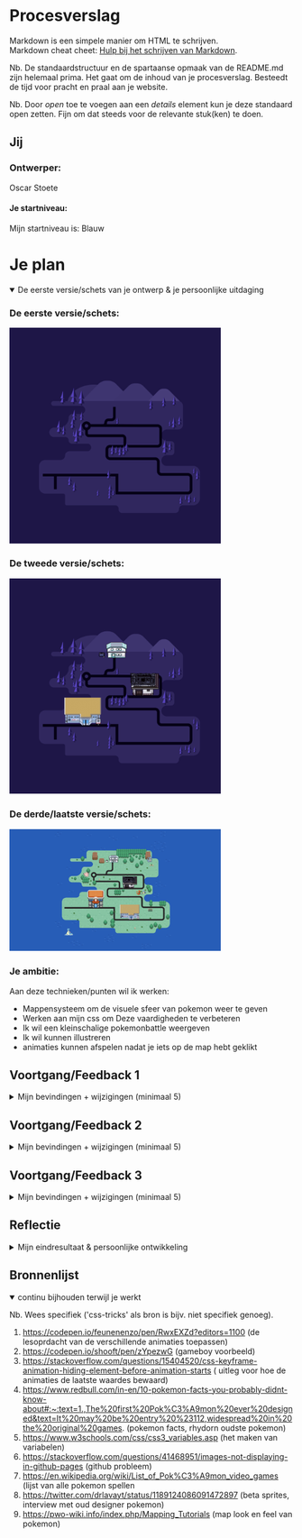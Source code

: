 # Procesverslag
Markdown is een simpele manier om HTML te schrijven.  
Markdown cheat cheet: [Hulp bij het schrijven van Markdown](https://github.com/adam-p/markdown-here/wiki/Markdown-Cheatsheet).

Nb. De standaardstructuur en de spartaanse opmaak van de README.md zijn helemaal prima. Het gaat om de inhoud van je procesverslag. Besteedt de tijd voor pracht en praal aan je website.

Nb. Door *open* toe te voegen aan een *details* element kun je deze standaard open zetten. Fijn om dat steeds voor de relevante stuk(ken) te doen.





## Jij

### Ontwerper:
Oscar Stoete

#### Je startniveau:
Mijn startniveau is: Blauw





# Je plan

<details open>
  <summary>De eerste versie/schets van je ontwerp & je persoonlijke uitdaging</summary>

  ### De eerste versie/schets:
  <img src="readme-images/gengar_map.svg" width="375px" alt="eerste versie/schets">
  
   ### De tweede versie/schets:
  <img src="readme-images/tweede_schets.svg" width="375px" alt="eerste versie/schets">
  
   ### De derde/laatste versie/schets:
  <img src="readme-images/derde_schets.jpeg" width="375px" alt="eerste versie/schets">

  ### Je ambitie: 
  Aan deze technieken/punten wil ik werken:
  - Mappensysteem om de visuele sfeer van pokemon weer te geven
  - Werken aan mijn css om Deze vaardigheden te verbeteren
  - Ik wil een kleinschalige pokemonbattle weergeven
  - Ik wil kunnen illustreren
  - animaties kunnen afspelen nadat je iets op de map hebt geklikt
 
</details>




## Voortgang/Feedback 1

<details>
  <summary>Mijn bevindingen + wijzigingen (minimaal 5)</summary>

  ### Bevinding 1:
  De stijl van de map is nog niet helemaal in de stijl van het pokémon genre.
  <img src="readme-images/gengar_map.svg" width="375px" alt="eerste versie/schets">

  #### oplossing:
  Ik heb de huizen van die op de kaart weergegeven wordt de stijl van de pokemon games gegeven die chronologisch in stijl veranderen op basis van het jaarrtal dat ze     zijn ontworpen.



  ### Bevinding 2:
  Er bevinden nog geen Easter Eggs in het design.

  #### oplossing:
  Ik moet gaan nadenken hoe ik easter eggs ga toepassen in het design, dit heb ik bewaardt voor later.



  ### Bevinding 3:
  De stijl van de map is nog niet helemaal in de stijl van het pokémon genre.
  
    #### oplossing:
  De stijl van de kaart zelf is ook nog niet helemaal in de stijl van Pokémon omdat ik de kleuren van gengagr heb gebruikt. Ik heb dit ook bewaardt voor later om te     bedenken hoe ik de kaart beter in de stijl van pokemon kan bewerken.
  
      ### Bevinding 4:
  hoe ga ik een manier vinden om zoveel mogelijk te laten zien van progressive disclosure zonder te veel informatie te laten zien.
  
    #### oplossing:
   gebouwen veranderen van design stijl door de jaren heen op deze gebouwen kun je klikken en die laten de stijl van dat jaartal zien wanneer de game ontworpen is.
  
    ### Bevinding 5:
  Bedenken hoe ik de kaart responsive ga maken. op het moment is de kaart niet responsive.
  
    #### oplossing:
   -
  
</details>




## Voortgang/Feedback 2

<details>
  <summary>Mijn bevindingen + wijzigingen (minimaal 5)</summary>
  
  ### Bevinding 1:
  weinig contrast map is slecht te zien op sommige schermen.

  #### oplossing:
  Map gaat veranderd worden in de stijl van Pokémon. In de Pokémon spellen word voldoende gebruik gemaakt van goed contrast wat dit probleem gaat anpakken.



  ### Bevinding 2:
  Bronnen opnemen.

  #### oplossing:
  bronen moeten nog worden opgeschreven in de reflectie/code.



  ### Bevinding 3:
  code is rommelig

  #### oplossing:
  code herindelen zodat het makkelijk terug te vinden is.

</details>



## Voortgang/Feedback 3

<details>
  <summary>Mijn bevindingen + wijzigingen (minimaal 5)</summary>
  
  ### Bevinding 1:
  Mist informatieve uitleg.

  #### oplossing:
  dit heb ik gedaan door informatieve uitleg te laten zien met behulp van verschillende easter eggs.



  ### Bevinding 2:
  Probeer gebruik te maken van custom properties waar dat kan.

  #### oplossing:
  Ik heb custom properties gebruikt voor de achtergrond kleur en voor de horizontale en verticale as van de knoppen



  ### Bevinding 3:
  Code nog steeds iets te rommelig.

  #### oplossing:
  heringedeeld, animaties onderaan, knoppen bovenaan, per knop ingedeeld!
  
   ### Bevinding 4:
  Animaties nog niet responsive.

  #### oplossing:
  gedaan door de sections waar de animaties inzitten een 100% height te geven width auto en dan de images die in die sections zitten een viewheight te geven zodat ze     meeschalen met het scherm.

</details>




## Reflectie

<details>
  <summary>Mijn eindresultaat & persoonlijke ontwikkeling</summary>

  ### Je uitkomst - karakteristiek screenshot(s):
  <img src="readme-images/derde_schets.jpeg" width="375px" alt="final ontwerp">


  ### Dit ging goed/Heb ik geleerd: 
  Ik ben over het algemeen niet goed in het schrijven van code, daarom was dit best wel een lastige opdracht voor mij. Ik heb daarentegen wel een aantal dingen geleerd. Ik heb beter geleerd om gebruik te maken van parents en brothers in de code, die heb ik kunnen gebruiken om zo beter me plaatjes en knoppen aan te kunnen roepen in me code. Daarnaast heb ik ook een aantal dingen geleerd over het schrijven van animaties en ze goed toe te kunnen passen op deze verschillende parents/brothers. 

  <img src="readme-images/battle_animations.png" width="375px" alt="top">


  ### Dit was lastig/Is niet gelukt:
  Als ik meer tijd had gehad had ik 2 dingen meer tijd aan willen besteden:
  1. mooier maken van de pokemon battle/ uitgebreidere animaties
  2. betere detail pagina's waar informatieve uitleg word gegeven.
  
  Met de animaties in het begin heb ik heel erg zitten ''struggelen'' om die juist af te laten spelen maar na hulp, ging dit goed, Alleen had ik graag meer tijd gehad om deze beter uit te werken en of eventueel uitgebreider te maken.
  
  Het laatste waar ik nog erg moete mee heb is om mijn code goed geordend voor mijzelf (en andere) juist neer te zetten waardoor ik het makkelijk terug kan vinden.
  Ik hoop dat dit nu aardig goed terug te lezen zit en heb ik veel gebruik gemaakt van Annotaties


</details>





## Bronnenlijst

<details open>
<summary>continu bijhouden terwijl je werkt</summary>

Nb. Wees specifiek ('css-tricks' als bron is bijv. niet specifiek genoeg).

1. https://codepen.io/feunenenzo/pen/RwxEXZd?editors=1100 (de lesoprdacht van de verschillende animaties toepassen)
2. https://codepen.io/shooft/pen/zYpezwG (gameboy voorbeeld)
3. https://stackoverflow.com/questions/15404520/css-keyframe-animation-hiding-element-before-animation-starts ( uitleg voor hoe de animaties de laatste waardes bewaard)
4. https://www.redbull.com/in-en/10-pokemon-facts-you-probably-didnt-know-about#:~:text=1.,The%20first%20Pok%C3%A9mon%20ever%20designed&text=It%20may%20be%20entry%20%23112,widespread%20in%20the%20original%20games. (pokemon facts, rhydorn oudste pokemon)
 5. https://www.w3schools.com/css/css3_variables.asp (het maken van variabelen)
 6. https://stackoverflow.com/questions/41468951/images-not-displaying-in-github-pages (github probleem)
 7. https://en.wikipedia.org/wiki/List_of_Pok%C3%A9mon_video_games (lijst van alle pokemon spellen
 8. https://twitter.com/drlavayt/status/1189124086091472897 (beta sprites, interview met oud designer pokemon)
 9. https://pwo-wiki.info/index.php/Mapping_Tutorials (map look en feel van pokemon)
</details>
